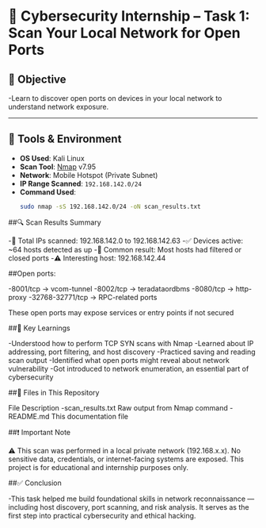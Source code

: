 # 🔐 Cybersecurity Internship – Task 1: Scan Your Local Network for Open Ports


## 🧭 Objective

-Learn to discover open ports on devices in your local network to understand network exposure.

---

## 🧰 Tools & Environment

- **OS Used**: Kali Linux
- **Scan Tool**: [Nmap](https://nmap.org/) v7.95
- **Network**: Mobile Hotspot (Private Subnet)
- **IP Range Scanned**: `192.168.142.0/24`
- **Command Used**:
  ```bash
  sudo nmap -sS 192.168.142.0/24 -oN scan_results.txt


##🔍 Scan Results Summary

-🔎 Total IPs scanned: 192.168.142.0 to 192.168.142.63
-✅ Devices active: ~64 hosts detected as up
-🔐 Common result: Most hosts had filtered or closed ports
-⚠️ Interesting host: 192.168.142.44

##Open ports:

-8001/tcp → vcom-tunnel
-8002/tcp → teradataordbms
-8080/tcp → http-proxy
-32768-32771/tcp → RPC-related ports

These open ports may expose services or entry points if not secured

##🧠 Key Learnings

-Understood how to perform TCP SYN scans with Nmap
-Learned about IP addressing, port filtering, and host discovery
-Practiced saving and reading scan output
-Identified what open ports might reveal about network vulnerability
-Got introduced to network enumeration, an essential part of cybersecurity


##📁 Files in This Repository

File	Description
-scan_results.txt	Raw output from Nmap command
-README.md	This documentation file


##❗ Important Note

⚠️ This scan was performed in a local private network (192.168.x.x). No sensitive data, credentials, or internet-facing systems are exposed. This project is for educational and internship purposes only.

##✅ Conclusion

-This task helped me build foundational skills in network reconnaissance — including host discovery, port scanning, and risk analysis. It serves as the first step into practical cybersecurity and ethical hacking.

